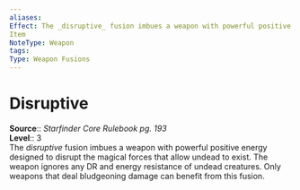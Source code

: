 ```yaml
---
aliases: 
Effect: The _disruptive_ fusion imbues a weapon with powerful positive energy designed to disrupt the magical forces that allow undead to exist. The weapon ignores any DR and energy resistance of undead creatures. Only weapons that deal bludgeoning damage can benefit from this fusion.
Item
NoteType: Weapon
tags: 
Type: Weapon Fusions
---
```


# Disruptive

**Source**:: _Starfinder Core Rulebook pg. 193_  
**Level**:: 3  
The _disruptive_ fusion imbues a weapon with powerful positive energy designed to disrupt the magical forces that allow undead to exist. The weapon ignores any DR and energy resistance of undead creatures. Only weapons that deal bludgeoning damage can benefit from this fusion.
